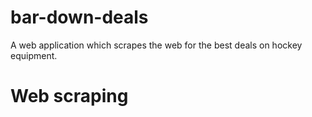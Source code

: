 # bar-down-deals

A web application which scrapes the web for the best deals on hockey equipment.

# Web scraping
